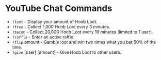 # YouTube Chat Commands

* `!loot` - Display your amount of Hoob Loot.
* `!free` - Collect 1,000 Hoob Loot every 3 minutes.
* `!bacon` - Collect 20,000 Hoob Loot every 10 minutes (limited to 1 user).
* `!raffle` - Enter an active raffle.
* `!flip` amount - Gamble loot and win two times what you bet 50% of the time.
* `!give` \[user\] \[amount\] - Give Hoob Loot to other users.
